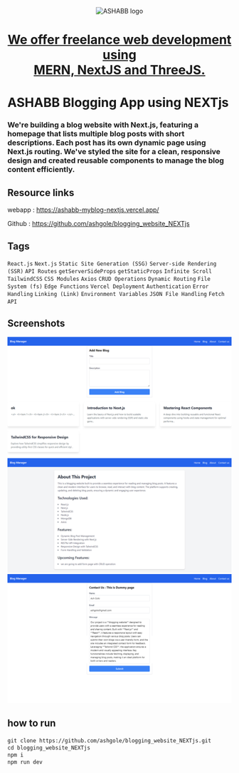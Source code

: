 <p align="center">
  <img src="https://www.ashabb.com/logo.jpg" alt="ASHABB logo" />
</p>
<h1 align='center'>
<a href="https://www.ashabb.com" target="_blank"> We offer freelance web development using <br/> MERN, NextJS and ThreeJS.</a>
</h1>

# ASHABB Blogging App using NEXTjs

### We're building a blog website with Next.js, featuring a homepage that lists multiple blog posts with short descriptions. Each post has its own dynamic page using Next.js routing. We've styled the site for a clean, responsive design and created reusable components to manage the blog content efficiently.

## Resource links

webapp : <a href="https://ashabb-myblog-nextjs.vercel.app/" target="_blank">https://ashabb-myblog-nextjs.vercel.app/</a>

Github : <a href="https://github.com/ashgole/blogging_website_NEXTjs" target="_blank">https://github.com/ashgole/blogging_website_NEXTjs</a>

## Tags

`React.js` `Next.js` `Static Site Generation (SSG)` `Server-side Rendering (SSR)` `API Routes` `getServerSideProps` `getStaticProps` `Infinite Scroll` `TailwindCSS` `CSS Modules` `Axios` `CRUD Operations` `Dynamic Routing` `File System (fs)` `Edge Functions` `Vercel Deployment` `Authentication` `Error Handling` `Linking (Link)` `Environment Variables` `JSON File Handling` `Fetch API`

## Screenshots

![page 1](https://github.com/ashgole/blogging_website_NEXTjs/blob/main/screenshots/0.png)
![page 2](https://github.com/ashgole/blogging_website_NEXTjs/blob/main/screenshots/1.png)
![page 3](https://github.com/ashgole/blogging_website_NEXTjs/blob/main/screenshots/2.png)

## how to run

```
git clone https://github.com/ashgole/blogging_website_NEXTjs.git
cd blogging_website_NEXTjs
npm i
npm run dev
```
